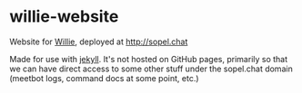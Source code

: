 willie-website
==============

Website for [Willie](embolalia/willie), deployed at http://sopel.chat

Made for use with [jekyll](http://jekyllrb.com/). It's not hosted on GitHub
pages, primarily so that we can have direct access to some other stuff under
the sopel.chat domain (meetbot logs, command docs at some point, etc.)
